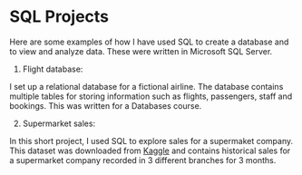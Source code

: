 # SQL Projects

Here are some examples of how I have used SQL to create a database and to view and analyze data. These were written in Microsoft SQL Server. 

1. Flight database:

I set up a relational database for a fictional airline. The database contains multiple tables for storing information such as flights, passengers, staff and bookings. This was written for a Databases course.

2. Supermarket sales:

In this short project, I used SQL to explore sales for a supermaket company. This dataset was downloaded from [Kaggle](https://www.kaggle.com/datasets/aungpyaeap/supermarket-sales?resource=download) and contains historical sales for a supermarket company recorded in 3 different branches for 3 months. 
